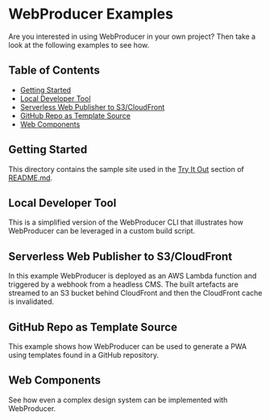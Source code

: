 # WebProducer Examples <!-- omit in toc -->

Are you interested in using WebProducer in your own project? Then take a look at the following examples to see how.

## Table of Contents <!-- omit in toc -->

- [Getting Started](#getting-started)
- [Local Developer Tool](#local-developer-tool)
- [Serverless Web Publisher to S3/CloudFront](#serverless-web-publisher-to-s3cloudfront)
- [GitHub Repo as Template Source](#github-repo-as-template-source)
- [Web Components](#web-components)

## Getting Started

This directory contains the sample site used in the [Try It Out](../../webproducer/README.md#try-it-out) section of [README.md](../../webproducer/README.md).

## Local Developer Tool

This is a simplified version of the WebProducer CLI that illustrates how WebProducer can be leveraged in a custom build script.

## Serverless Web Publisher to S3/CloudFront

In this example WebProducer is deployed as an AWS Lambda function and triggered by a webhook from a headless CMS. The built artefacts are streamed to an S3 bucket behind CloudFront and then the CloudFront cache is invalidated.

## GitHub Repo as Template Source

This example shows how WebProducer can be used to generate a PWA using templates found in a GitHub repository.

## Web Components

See how even a complex design system can be implemented with WebProducer.
